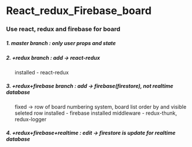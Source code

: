 # React_redux_Firebase_board

### Use react, redux and firebase for board


##### 1. master branch          :  only user props and state


##### 2. +redux branch          :  add   -> react-redux 
<ul>
installed                 -  react-redux
</ul>


##### 3. +redux+firebase branch :  add   -> firebase(firestore), not realtime database
<ul>
                              fixed -> row of board numbering system, board list order by and visible seleted row  
installed                 -  firebase
installed middleware      -  redux-thunk, redux-logger 
</ul>

##### 4. +redux+firebase+realtime : edit -> firestore is update for realtime database
